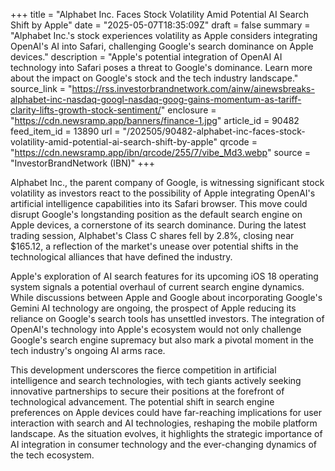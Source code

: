 +++
title = "Alphabet Inc. Faces Stock Volatility Amid Potential AI Search Shift by Apple"
date = "2025-05-07T18:35:09Z"
draft = false
summary = "Alphabet Inc.'s stock experiences volatility as Apple considers integrating OpenAI's AI into Safari, challenging Google's search dominance on Apple devices."
description = "Apple's potential integration of OpenAI AI technology into Safari poses a threat to Google's dominance. Learn more about the impact on Google's stock and the tech industry landscape."
source_link = "https://rss.investorbrandnetwork.com/ainw/ainewsbreaks-alphabet-inc-nasdaq-googl-nasdaq-goog-gains-momentum-as-tariff-clarity-lifts-growth-stock-sentiment/"
enclosure = "https://cdn.newsramp.app/banners/finance-1.jpg"
article_id = 90482
feed_item_id = 13890
url = "/202505/90482-alphabet-inc-faces-stock-volatility-amid-potential-ai-search-shift-by-apple"
qrcode = "https://cdn.newsramp.app/ibn/qrcode/255/7/vibe_Md3.webp"
source = "InvestorBrandNetwork (IBN)"
+++

<p>Alphabet Inc., the parent company of Google, is witnessing significant stock volatility as investors react to the possibility of Apple integrating OpenAI's artificial intelligence capabilities into its Safari browser. This move could disrupt Google's longstanding position as the default search engine on Apple devices, a cornerstone of its search dominance. During the latest trading session, Alphabet's Class C shares fell by 2.8%, closing near $165.12, a reflection of the market's unease over potential shifts in the technological alliances that have defined the industry.</p><p>Apple's exploration of AI search features for its upcoming iOS 18 operating system signals a potential overhaul of current search engine dynamics. While discussions between Apple and Google about incorporating Google's Gemini AI technology are ongoing, the prospect of Apple reducing its reliance on Google's search tools has unsettled investors. The integration of OpenAI's technology into Apple's ecosystem would not only challenge Google's search engine supremacy but also mark a pivotal moment in the tech industry's ongoing AI arms race.</p><p>This development underscores the fierce competition in artificial intelligence and search technologies, with tech giants actively seeking innovative partnerships to secure their positions at the forefront of technological advancement. The potential shift in search engine preferences on Apple devices could have far-reaching implications for user interaction with search and AI technologies, reshaping the mobile platform landscape. As the situation evolves, it highlights the strategic importance of AI integration in consumer technology and the ever-changing dynamics of the tech ecosystem.</p>